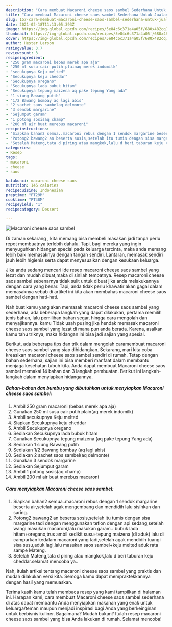 ```yaml
---
description: "Cara membuat Macaroni cheese saos sambel Sederhana Untuk Jualan"
title: "Cara membuat Macaroni cheese saos sambel Sederhana Untuk Jualan"
slug: 157-cara-membuat-macaroni-cheese-saos-sambel-sederhana-untuk-jualan
date: 2021-02-18T11:13:05.393Z
image: https://img-global.cpcdn.com/recipes/5e84c6c371a4a05f/680x482cq70/macaroni-cheese-saos-sambel-foto-resep-utama.jpg
thumbnail: https://img-global.cpcdn.com/recipes/5e84c6c371a4a05f/680x482cq70/macaroni-cheese-saos-sambel-foto-resep-utama.jpg
cover: https://img-global.cpcdn.com/recipes/5e84c6c371a4a05f/680x482cq70/macaroni-cheese-saos-sambel-foto-resep-utama.jpg
author: Hester Larson
ratingvalue: 3.7
reviewcount: 3
recipeingredient:
- "250 gram macaroni bebas merek apa aja"
- "250 ml susu cair putih plainaq merek indomilk"
- "secukupnya Keju melted"
- "Secukupnya keju cheddar"
- "Secukupnya oregano"
- "Secukupnya lada bubuk hitam"
- "Secukupnya tepung maizena aq pake tepung Yang ada"
- "1 siung Bawang putih"
- "1/2 Bawang bombay aq lagi abis"
- "2 sachet saos sambelaq delmonte"
- "3 sendok margarine"
- "Sejumput garam"
- "1 potong sosisaq champ"
- "200 ml air buat merebus macaroni"
recipeinstructions:
- "Siapkan bahan2 semua..macaroni rebus dengan 1 sendok margarine beserta air,setelah agak mengembang dan mendidih lalu sisihkan dan saring."
- "Potong2 bawang2 an beserta sosis,setelah itu tumis dengan sisa margarine tadi dengan menggunakan teflon dengan api sedang,setelah wangi masukan macaroni,lalu masukan garam+ bubuk lada hitam+oregano,trus ambil sedikit susu+tepung maizena (di aduk) lalu di campurkan kedalam macaroni yang tadi,setelah agak mendidih tuangi sisa susu,aduk lagi,lalu masukan saos sambel+keju melted aduk rata sampe Mateng."
- "Setelah Mateng,tata d piring atau mangkok,lalu d beri taburan keju cheddar.selamat mencoba ya.."
categories:
- Resep
tags:
- macaroni
- cheese
- saos

katakunci: macaroni cheese saos 
nutrition: 146 calories
recipecuisine: Indonesian
preptime: "PT29M"
cooktime: "PT48M"
recipeyield: "1"
recipecategory: Dessert

---
```



![Macaroni cheese saos sambel](https://img-global.cpcdn.com/recipes/5e84c6c371a4a05f/680x482cq70/macaroni-cheese-saos-sambel-foto-resep-utama.jpg)

Di zaman  sekarang , kita memang bisa membeli masakan jadi tanpa perlu repot membuatnya terlebih dahulu. Tapi, bagi mereka yang ingin menyuguhkan hidangan special pada keluarga tercinta, maka anda memang lebih baik memasaknya dengan tangan sendiri. Lantaran, memasak sendiri jauh lebih higienis serta dapat menyesuaikan dengan kesukaan keluarga.

Jika anda sedang mencari ide resep macaroni cheese saos sambel yang lezat dan mudah dibuat,maka di sinilah tempatnya. Resep macaroni cheese saos sambel  sebenarnya tidak sulit untuk dibuat jika anda melakukannya dengan cara yang benar. Tapi, anda tidak perlu khawatir akan gagal dalam memasaknya 
sebab di artikel ini kita akan membahas macaroni cheese saos sambel dengan hati-hati.  



Nah buat kamu yang akan memasak macaroni cheese saos sambel yang sederhana, ada beberapa langkah yang dapat dilakukan, pertama memilih jenis bahan, lalu pemilihan bahan segar, hingga cara mengolah dan menyajikannya. kamu Tidak usah pusing jika hendak memasak macaroni cheese saos sambel yang lezat di mana pun anda berada. Karena, asalkan kamu  tahu triknya, maka hidangan ini bisa jadi sajian yang spesial.

Berikut, ada beberapa tips dan trik dalam mengolah caramembuat macaroni cheese saos sambel yang siap dihidangkan. Sekarang, mari kita coba kreasikan macaroni cheese saos sambel sendiri di rumah. Tetap dengan bahan sederhana, sajian ini bisa memberi manfaat dalam membantu menjaga kesehatan tubuh kita. Anda dapat membuat Macaroni cheese saos sambel memakai 14 bahan dan 3 langkah pembuatan. Berikut ini langkah-langkah dalam menyiapkan hidangannya.

<!--inarticleads1-->

##### Bahan-bahan dan bumbu yang dibutuhkan untuk menyiapkan Macaroni cheese saos sambel:

1. Ambil 250 gram macaroni (bebas merek apa aja)
1. Gunakan 250 ml susu cair putih plain(aq merek indomilk)
1. Ambil secukupnya Keju melted
1. Siapkan Secukupnya keju cheddar
1. Ambil Secukupnya oregano
1. Sediakan Secukupnya lada bubuk hitam
1. Gunakan Secukupnya tepung maizena (aq pake tepung Yang ada)
1. Sediakan 1 siung Bawang putih
1. Sediakan 1/2 Bawang bombay (aq lagi abis)
1. Sediakan 2 sachet saos sambel(aq delmonte)
1. Gunakan 3 sendok margarine
1. Sediakan Sejumput garam
1. Ambil 1 potong sosis(aq champ)
1. Ambil 200 ml air buat merebus macaroni




<!--inarticleads2-->

##### Cara menyiapkan Macaroni cheese saos sambel:

1. Siapkan bahan2 semua..macaroni rebus dengan 1 sendok margarine beserta air,setelah agak mengembang dan mendidih lalu sisihkan dan saring.
1. Potong2 bawang2 an beserta sosis,setelah itu tumis dengan sisa margarine tadi dengan menggunakan teflon dengan api sedang,setelah wangi masukan macaroni,lalu masukan garam+ bubuk lada hitam+oregano,trus ambil sedikit susu+tepung maizena (di aduk) lalu di campurkan kedalam macaroni yang tadi,setelah agak mendidih tuangi sisa susu,aduk lagi,lalu masukan saos sambel+keju melted aduk rata sampe Mateng.
1. Setelah Mateng,tata d piring atau mangkok,lalu d beri taburan keju cheddar.selamat mencoba ya..




Nah, itulah artikel tentang  macaroni cheese saos sambel  yang praktis dan mudah dilakukan versi kita. Semoga kamu dapat mempraktekkannya dengan hasil yang memuaskan. 

Terima kasih kamu telah membaca resep yang kami tampilkan di halaman ini. Harapan kami, cara membuat  Macaroni cheese saos sambel sederhana di atas dapat membantu Anda menyiapkan makanan yang enak untuk keluarga/teman maupun menjadi inspirasi bagi Anda yang berkeinginan untuk berbisnis kuliner. Bagaimana? Mudah bukan? Itulah resep macaroni cheese saos sambel yang bisa Anda lakukan di rumah. Selamat mencoba!

